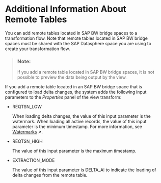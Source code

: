 <!-- copyab4db761b9c84ac3910648ec7cba1dc6 -->

# Additional Information About Remote Tables

You can add remote tables located in SAP BW bridge spaces to a transformation flow. Note that remote tables located in SAP BW bridge spaces must be shared with the SAP Datasphere space you are using to create your transformation flow.

> ### Note:  
> If you add a remote table located in SAP BW bridge spaces, it is not possible to preview the data being output by the view.

If you add a remote table located in an SAP BW bridge space that is configured to load delta changes, the system adds the following input parameters to the *Properties* panel of the view transform:

-   REQTSN\_LOW

    When loading delta changes, the value of this input parameter is the watermark. When loading all active records, the value of this input parameter is the minimum timestamp. For more information, see [Watermarks](https://help.sap.com/viewer/9f36ca35bc6145e4acdef6b4d852d560/DEV_CURRENT/en-US/890897f00a4944c7a6f90d3816a8d4c6.html "") :arrow_upper_right:.

-   REQTSN\_HIGH

    The value of this input parameter is the maximum timestamp.

-   EXTRACTION\_MODE

    The value of this input parameter is DELTA\_AI to indicate the loading of delta changes from the remote table.


